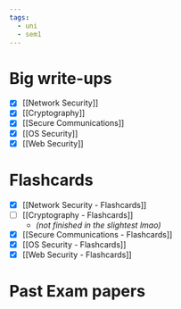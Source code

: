 ```yaml
---
tags:
  - uni
  - sem1
---
```

# Big write-ups
- [x] [[Network Security]]
- [x] [[Cryptography]]
- [x] [[Secure Communications]]
- [x] [[OS Security]]
- [x] [[Web Security]]
# Flashcards
- [x] [[Network Security - Flashcards]]
- [ ] [[Cryptography - Flashcards]]
	- *(not finished in the slightest lmao)*
- [x] [[Secure Communications - Flashcards]]
- [x] [[OS Security - Flashcards]]
- [x] [[Web Security - Flashcards]]
# Past Exam papers